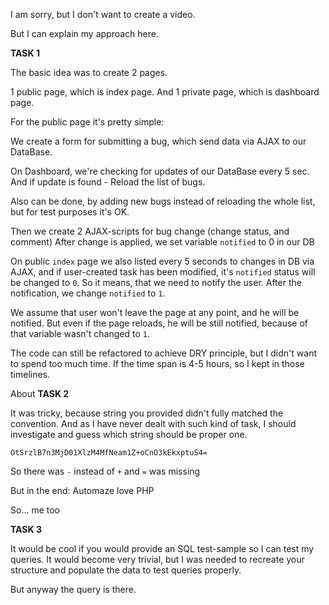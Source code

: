 I am sorry, but I don't want to create a video.

But I can explain my approach here.

__TASK 1__

The basic idea was to create 2 pages.

1 public page, which is index page. And 1 private page, which is dashboard page.

For the public page it's pretty simple:

We create a form for submitting a bug, which send data via AJAX to our DataBase.

On Dashboard, we're checking for updates of our DataBase every 5 sec. And if update is found - Reload the list of bugs.

Also can be done, by adding new bugs instead of reloading the whole list, but for test purposes it's OK.

Then we create 2 AJAX-scripts for bug change (change status, and comment)
After change is applied, we set variable `notified` to 0 in our DB

On public `index` page we also listed every 5 seconds to changes in DB via AJAX, and if user-created task has been modified, it's `notified` status will be changed to `0`.
So it means, that we need to notify the user.
After the notification, we change `notified` to `1`.

We assume that user won't leave the page at any point, and he will be notified.
But even if the page reloads, he will be still notified, because of that variable wasn't changed to `1`.

The code can still be refactored to achieve DRY principle, but I didn't want to spend too much time.
If the time span is 4-5 hours, so I kept in those timelines.

About __TASK 2__

It was tricky, because string you provided didn't fully matched the convention.
And as I have never dealt with such kind of task, I should investigate and guess which string should be proper one.

`OtSrzlB7n3MjD01XlzM4MfNeam1Z+oCnO3kEkxptuS4=`

So there was `-` instead of `+` and `=` was missing

But in the end: Automaze love PHP

So... me too

__TASK 3__

It would be cool if you would provide an SQL test-sample so I can test my queries.
It would become very trivial, but I was needed to recreate your structure and populate the data to test queries properly.

But anyway the query is there.

